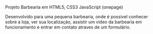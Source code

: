 Projeto Barbearia em HTML5, CSS3 JavaScript (onepage)

Desenvolvido para uma pequena barbearia, onde é possivel conhecer sobre a loja, ver sua localização, assistir um video da barbearia em funcionamento e entrar em contato atraves de um formulário.
